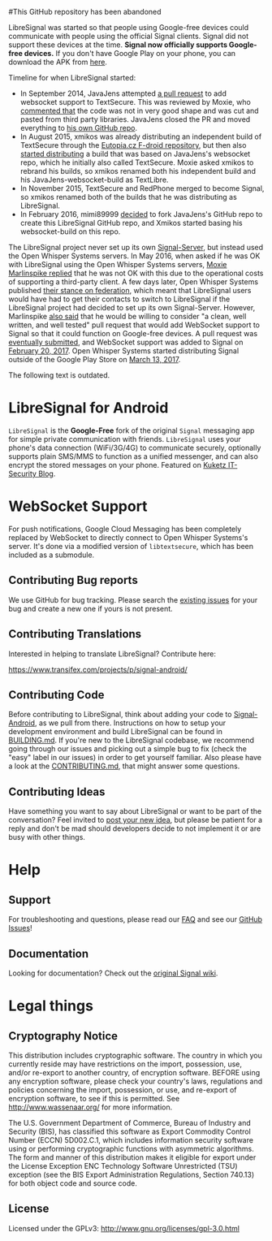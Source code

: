 #This GitHub repository has been abandoned

LibreSignal was started so that people using Google-free devices could communicate with people using the official Signal clients. Signal did not support these devices at the time. **Signal now officially supports Google-free devices.** If you don't have Google Play on your phone, you can download the APK from [here](https://signal.org/android/apk/).

Timeline for when LibreSignal started:
* In September 2014, JavaJens attempted [a pull request](https://github.com/WhisperSystems/Signal-Android/pull/1960) to add websocket support to TextSecure. This was reviewed by Moxie, who [commented that](https://github.com/WhisperSystems/Signal-Android/pull/1960#issuecomment-63234532) the code was not in very good shape and was cut and pasted from third party libraries. JavaJens closed the PR and moved everything to [his own GitHub repo](https://github.com/JavaJens/TextSecure).
* In August 2015, xmikos was already distributing an independent build of TextSecure through the [Eutopia.cz F-droid repository](https://fdroid.eutopia.cz/), but then also [started distributing](https://twitter.com/xmikos/status/636494031464321024) a build that was based on JavaJens's websocket repo, which he initially also called TextSecure. Moxie asked xmikos to rebrand his builds, so xmikos renamed both his independent build and his JavaJens-websocket-build as TextLibre.
* In November 2015, TextSecure and RedPhone merged to become Signal, so xmikos renamed both of the builds that he was distributing as LibreSignal.
* In February 2016, mimi89999 [decided](https://github.com/JavaJens/TextSecure/issues/72) to fork JavaJens's GitHub repo to create this LibreSignal GitHub repo, and Xmikos started basing his websocket-build on this repo.

The LibreSignal project never set up its own [Signal-Server](https://github.com/WhisperSystems/Signal-Server), but instead used the Open Whisper Systems servers. In May 2016, when asked if he was OK with LibreSignal using the Open Whisper Systems servers, [Moxie Marlinspike replied](https://github.com/LibreSignal/LibreSignal/issues/37#issuecomment-217211165) that he was not OK with this due to the operational costs of supporting a third-party client. A few days later, Open Whisper Systems published [their stance on federation](https://whispersystems.org/blog/the-ecosystem-is-moving/), which meant that LibreSignal users would have had to get their contacts to switch to LibreSignal if the LibreSignal project had decided to set up its own Signal-Server. However, Marlinspike [also said](https://github.com/LibreSignal/LibreSignal/issues/37#issuecomment-226646872) that he would be willing to consider "a clean, well written, and well tested" pull request that would add WebSocket support to Signal so that it could function on Google-free devices. A pull request was [eventually submitted](https://github.com/WhisperSystems/Signal-Android/pull/5962), and WebSocket support was added to Signal on [February 20, 2017](https://github.com/WhisperSystems/Signal-Android/commit/1669731329bcc32c84e33035a67a2fc22444c24b). Open Whisper Systems started distributing Signal outside of the Google Play Store on [March 13, 2017](https://whispersystems.discoursehosting.net/t/how-to-get-signal-apks-outside-of-the-google-play-store/808/15).

The following text is outdated.

# LibreSignal for Android

`LibreSignal` is the **Google-Free** fork of the original `Signal` messaging app for simple private communication with friends. `LibreSignal` uses your phone's data connection (WiFi/3G/4G) to communicate securely, optionally supports plain SMS/MMS to function as a unified messenger, and can also encrypt the stored messages on your phone. Featured on [Kuketz IT-Security Blog](https://www.kuketz-blog.de/?s=LibreSignal).

# WebSocket Support
For push notifications, Google Cloud Messaging has been completely replaced by WebSocket to directly connect to Open Whisper Systems's server.
It's done via a modified version of `libtextsecure`, which has been included as a submodule.

## Contributing Bug reports
We use GitHub for bug tracking. Please search the [existing issues](https://github.com/LibreSignal/LibreSignal/issues) for your bug and create a new one if yours is not present.

## Contributing Translations
Interested in helping to translate LibreSignal? Contribute here:

https://www.transifex.com/projects/p/signal-android/

## Contributing Code
Before contributing to LibreSignal, think about adding your code to [Signal-Android](https://github.com/WhisperSystems/Signal-Android/wiki), as we pull from there. Instructions on how to setup your development environment and build LibreSignal can be found in  [BUILDING.md](https://github.com/LibreSignal/LibreSignal/blob/master/BUILDING.md). If you're new to the LibreSignal codebase, we recommend going through our issues and picking out a simple bug to fix (check the "easy" label in our issues) in order to get yourself familiar. Also please have a look at the [CONTRIBUTING.md](https://github.com/LibreSignal/LibreSignal/blob/master/CONTRIBUTING.md), that might answer some questions.

## Contributing Ideas
Have something you want to say about LibreSignal or want to be part of the conversation? Feel invited to [post your new idea](https://github.com/LibreSignal/LibreSignal/issues/new), but please be patient for a reply and don't be mad should developers decide to not implement it or are busy with other things.

Help
====
## Support
For troubleshooting and questions, please read our [FAQ](https://github.com/LibreSignal/LibreSignal/wiki/FAQ) and see our [GitHub Issues](https://github.com/LibreSignal/LibreSignal/issues)!

## Documentation
Looking for documentation? Check out the [original Signal wiki](https://github.com/WhisperSystems/Signal-Android/wiki).

# Legal things
## Cryptography Notice

This distribution includes cryptographic software. The country in which you currently reside may have restrictions on the import, possession, use, and/or re-export to another country, of encryption software.
BEFORE using any encryption software, please check your country's laws, regulations and policies concerning the import, possession, or use, and re-export of encryption software, to see if this is permitted.
See <http://www.wassenaar.org/> for more information.

The U.S. Government Department of Commerce, Bureau of Industry and Security (BIS), has classified this software as Export Commodity Control Number (ECCN) 5D002.C.1, which includes information security software using or performing cryptographic functions with asymmetric algorithms.
The form and manner of this distribution makes it eligible for export under the License Exception ENC Technology Software Unrestricted (TSU) exception (see the BIS Export Administration Regulations, Section 740.13) for both object code and source code.

## License

Licensed under the GPLv3: http://www.gnu.org/licenses/gpl-3.0.html
